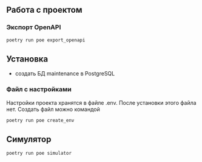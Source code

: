 
## Работа с проектом

### Экспорт OpenAPI

```sh
poetry run poe export_openapi
```

## Установка

- создать БД maintenance в PostgreSQL

### Файл с настройками
Настройки проекта хранятся в файле .env. После установки этого файла нет. Создать файл можно командой

```sh
poetry run poe create_env
```


## Симулятор

```sh
poetry run poe simulator
```